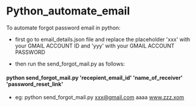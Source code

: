 # Python_automate_email
To automate forgot password email in python:
  
  * first go to email_details.json file and replace the placeholder 'xxx' with your GMAIL ACCOUNT ID and 'yyy' with your GMAIL ACCOUNT PASSWORD
  
  * then run the send_forgot_mail.py as follows:
  #### python send_forgot_mail.py  'recepient_email_id'  'name_of_receiver'  'password_reset_link'
  
  * eg: python send_forgot_mail.py    xxx@gmail.com    aaaa    www.zzz.xom
